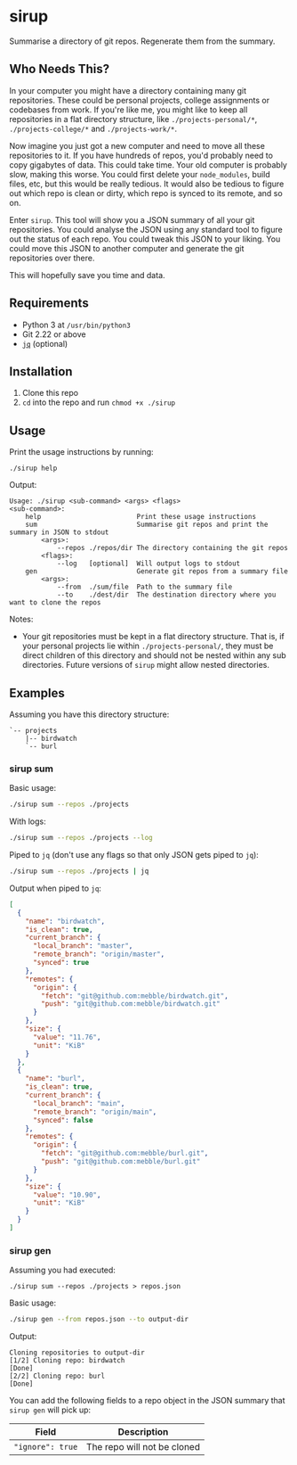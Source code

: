 # sirup

Summarise a directory of git repos. Regenerate them from the summary.

## Who Needs This?

In your computer you might have a directory containing many git repositories. These could be personal projects, college assignments or codebases from work. If you're like me, you might like to keep all repositories in a flat directory structure, like `./projects-personal/*`, `./projects-college/*` and `./projects-work/*`.

Now imagine you just got a new computer and need to move all these repositories to it. If you have hundreds of repos, you'd probably need to copy gigabytes of data. This could take time. Your old computer is probably slow, making this worse. You could first delete your `node_modules`, build files, etc, but this would be really tedious. It would also be tedious to figure out which repo is clean or dirty, which repo is synced to its remote, and so on.

Enter `sirup`. This tool will show you a JSON summary of all your git repositories. You could analyse the JSON using any standard tool to figure out the status of each repo. You could tweak this JSON to your liking. You could move this JSON to another computer and generate the git repositories over there.

This will hopefully save you time and data.

## Requirements

- Python 3 at `/usr/bin/python3`
- Git 2.22 or above
- [`jq`](https://stedolan.github.io/jq/) (optional)

## Installation

1. Clone this repo
2. `cd` into the repo and run `chmod +x ./sirup`

## Usage

Print the usage instructions by running:

```
./sirup help
```

Output:

```
Usage: ./sirup <sub-command> <args> <flags>
<sub-command>:
    help                       	Print these usage instructions
    sum                        	Summarise git repos and print the summary in JSON to stdout
        <args>:
            --repos ./repos/dir	The directory containing the git repos
        <flags>:
            --log   [optional] 	Will output logs to stdout
    gen                        	Generate git repos from a summary file
        <args>:
            --from  ./sum/file 	Path to the summary file
            --to    ./dest/dir 	The destination directory where you want to clone the repos
```

Notes:

- Your git repositories must be kept in a flat directory structure. That is, if your personal projects lie within `./projects-personal/`, they must be direct children of this directory and should not be nested within any sub directories. Future versions of `sirup` might allow nested directories.

## Examples

Assuming you have this directory structure:

```
`-- projects
    |-- birdwatch
    `-- burl
```

### sirup sum

Basic usage:

```bash
./sirup sum --repos ./projects
```

With logs:

```bash
./sirup sum --repos ./projects --log
```

Piped to `jq` (don't use any flags so that only JSON gets piped to `jq`):

```bash
./sirup sum --repos ./projects | jq
```

Output when piped to `jq`:

```json
[
  {
    "name": "birdwatch",
    "is_clean": true,
    "current_branch": {
      "local_branch": "master",
      "remote_branch": "origin/master",
      "synced": true
    },
    "remotes": {
      "origin": {
        "fetch": "git@github.com:mebble/birdwatch.git",
        "push": "git@github.com:mebble/birdwatch.git"
      }
    },
    "size": {
      "value": "11.76",
      "unit": "KiB"
    }
  },
  {
    "name": "burl",
    "is_clean": true,
    "current_branch": {
      "local_branch": "main",
      "remote_branch": "origin/main",
      "synced": false
    },
    "remotes": {
      "origin": {
        "fetch": "git@github.com:mebble/burl.git",
        "push": "git@github.com:mebble/burl.git"
      }
    },
    "size": {
      "value": "10.90",
      "unit": "KiB"
    }
  }
]
```

### sirup gen

Assuming you had executed:

```
./sirup sum --repos ./projects > repos.json
```

Basic usage:

```bash
./sirup gen --from repos.json --to output-dir
```

Output:

```
Cloning repositories to output-dir
[1/2] Cloning repo: birdwatch
[Done]
[2/2] Cloning repo: burl
[Done]
```

You can add the following fields to a repo object in the JSON summary that `sirup gen` will pick up:

| Field | Description |
|-------|-------------|
| `"ignore": true` | The repo will not be cloned |
